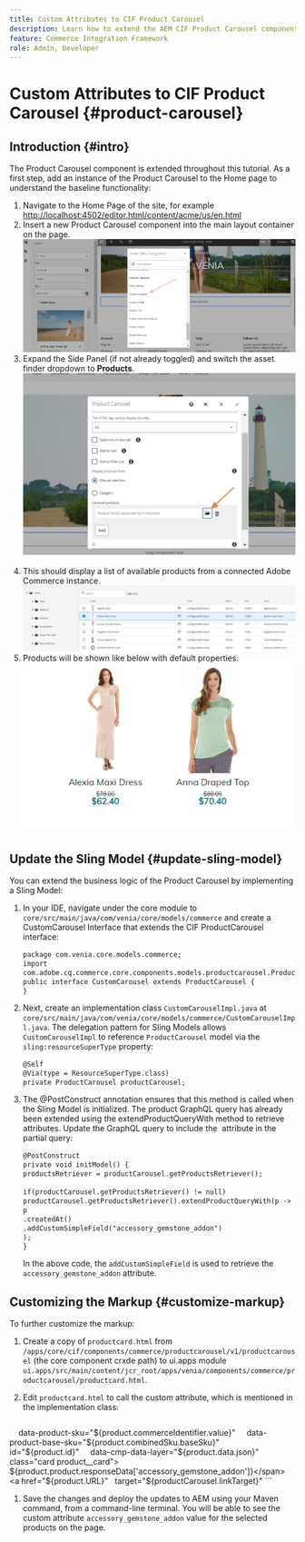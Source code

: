 ```yaml
---
title: Custom Attributes to CIF Product Carousel
description: Learn how to extend the AEM CIF Product Carousel component by updating the Sling Model and customizing the markup.
feature: Commerce Integration Framework
role: Admin, Developer
---
```

# Custom Attributes to CIF Product Carousel {#product-carousel}

## Introduction {#intro}

The Product Carousel component is extended throughout this tutorial. As a first step, add an instance of the Product Carousel to the Home page to understand the baseline functionality:

1. Navigate to the Home Page of the site, for example [http://localhost:4502/editor.html/content/acme/us/en.html](http://localhost:4502/editor.html/content/acme/us/en.html)
1. Insert a new Product Carousel component into the main layout container on the page.
    ![Product Carousel component](/help/commerce-cloud/assets/product-carousel-component.png)
1. Expand the Side Panel (if not already toggled) and switch the asset finder dropdown to **Products**.
     ![Carousel Products](/help/commerce-cloud/assets/carousel-products.png)    
1. This should display a list of available products from a connected Adobe Commerce instance.
    ![Connected Instance](/help/commerce-cloud/assets/connected-instance.png)
1. Products will be shown like below with default properties:
    ![Product Shown with Properties](/help/commerce-cloud/assets/discount.png)
    
## Update the Sling Model {#update-sling-model}

You can extend the business logic of the Product Carousel by implementing a Sling Model:

1. In your IDE, navigate under the core module to `core/src/main/java/com/venia/core/models/commerce` and create a CustomCarousel Interface that extends the CIF ProductCarousel interface:
    
    ```
    package com.venia.core.models.commerce;
    import com.adobe.cq.commerce.core.components.models.productcarousel.ProductCarousel;
    public interface CustomCarousel extends ProductCarousel {
    }
    ```
1. Next, create an implementation class `CustomCarouselImpl.java` at `core/src/main/java/com/venia/core/models/commerce/CustomCarouselImpl.java`.
   The delegation pattern for Sling Models allows `CustomCarouselImpl` to reference `ProductCarousel` model via the `sling:resourceSuperType` property:

    ```
    @Self
    @Via(type = ResourceSuperType.class)
    private ProductCarousel productCarousel;
    ```

1. The @PostConstruct annotation ensures that this method is called when the Sling Model is initialized. The product GraphQL query has already been extended using the extendProductQueryWith method to retrieve attributes. Update the GraphQL query to include the  attribute in the partial query:

    ```
    @PostConstruct
    private void initModel() {
    productsRetriever = productCarousel.getProductsRetriever();
    
    if(productCarousel.getProductsRetriever() != null)
    productCarousel.getProductsRetriever().extendProductQueryWith(p -> p
    .createdAt()
    .addCustomSimpleField("accessory_gemstone_addon")
    );
    }
    ```
    
    In the above code, the `addCustomSimpleField` is used to retrieve the `accessory_gemstone_addon` attribute.

## Customizing the Markup {#customize-markup}

To further customize the markup:

1. Create a copy of `productcard.html` from `/apps/core/cif/components/commerce/productcarousel/v1/productcarousel` (the core component crxde path) to ui.apps module `ui.apps/src/main/content/jcr_root/apps/venia/components/commerce/productcarousel/productcard.html`. 

1. Edit `productcard.html` to call the custom attribute, which is mentioned in the implementation class:
    
    ```xml
    data-product-sku="${product.commerceIdentifier.value}"
    data-product-base-sku="${product.combinedSku.baseSku}"
    id="${product.id}"
    data-cmp-data-layer="${product.data.json}"
    class="card product__card">
    <span>${product.product.responseData['accessory_gemstone_addon']}</span>
    <a href="${product.URL}"
    target="${productCarousel.linkTarget}"
    ```

1. Save the changes and deploy the updates to AEM using your Maven command, from a command-line terminal. You will be able to see the custom attribute `accessory_gemstone_addon` value for the selected products on the page.
